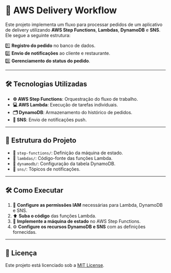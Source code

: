 # 🚀 AWS Delivery Workflow  

Este projeto implementa um fluxo para processar pedidos de um aplicativo de delivery utilizando **AWS Step Functions**, **Lambdas**, **DynamoDB** e **SNS**. Ele segue a seguinte estrutura:

1️⃣ **Registro do pedido** no banco de dados.  
2️⃣ **Envio de notificações** ao cliente e restaurante.  
3️⃣ **Gerenciamento do status do pedido**.  

---

## 🛠️ Tecnologias Utilizadas  
- **⚙️ AWS Step Functions**: Orquestração do fluxo de trabalho.  
- **💻 AWS Lambda**: Execução de tarefas individuais.  
- **🗂️ DynamoDB**: Armazenamento do histórico de pedidos.  
- **📢 SNS**: Envio de notificações push.

---

## 📂 Estrutura do Projeto  

- 📁 `step-functions/`: Definição da máquina de estado.  
- 📁 `lambdas/`: Código-fonte das funções Lambda.  
- 📁 `dynamodb/`: Configuração da tabela DynamoDB.  
- 📁 `sns/`: Tópicos de notificações.

---

## 🛠️ Como Executar  

1. 🔑 **Configure as permissões IAM** necessárias para Lambda, DynamoDB e SNS.  
2. ⬆️ **Suba o código** das funções Lambda.  
3. 🔄 **Implemente a máquina de estado** no AWS Step Functions.  
4. ⚙️ **Configure os recursos DynamoDB e SNS** com as definições fornecidas.  

---

## 📜 Licença  

Este projeto está licenciado sob a [MIT License](LICENSE).  
